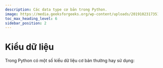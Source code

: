 ```yaml
---
description: Các data type cơ bản trong Python.
image: https://media.geeksforgeeks.org/wp-content/uploads/20191023173512/Python-data-structure.jpg
toc_max_heading_level: 6
sidebar_position: 2
---
```


# Kiểu dữ liệu

Trong Python có một số kiểu dữ liệu cơ bản thường hay sử dụng:
